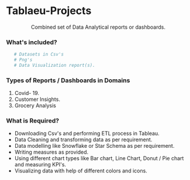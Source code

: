 # Tablaeu-Projects
<p align="center"

Combined set of Data Analytical reports or dashboards.

### What's included?
```bash
   # Datasets in Csv's 
   # Png's 
   # Data Visualization report(s).
```

### Types of Reports / Dashboards in Domains
1. Covid- 19.
2. Customer Insights.
3. Grocery Analysis

### What is Required?
- Downloading Csv's and performing ETL process in Tableau.
- Data Cleaning and transforming data as per requirement.
- Data modelling like Snowflake or Star Schema as per requirement.
- Writing measures as provided. 
- Using different chart types like Bar chart, Line Chart, Donut / Pie chart and measuring KPI's.
- Visualizing data with help of different colors and icons.
